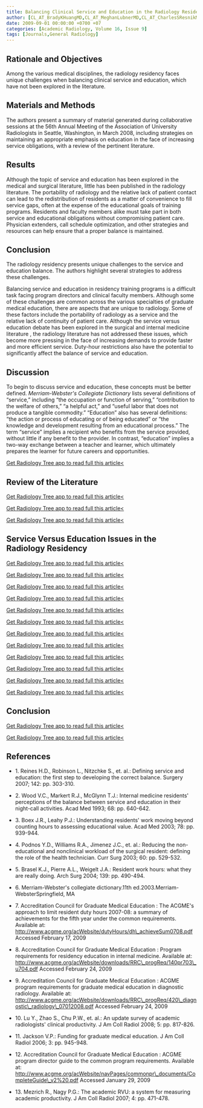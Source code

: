 ```yaml
---
title: Balancing Clinical Service and Education in the Radiology Residency
author: [CL_AT_BradyKHuangMD,CL_AT_MeghanLubnerMD,CL_AT_CharlesSResnikMD]
date: 2009-09-01 00:00:00 +0700 +07
categories: [Academic Radiology, Volume 16, Issue 9]
tags: [Journals,General Radiology]
---
```

## Rationale and Objectives

Among the various medical disciplines, the radiology residency faces unique challenges when balancing clinical service and education, which have not been explored in the literature.

## Materials and Methods

The authors present a summary of material generated during collaborative sessions at the 56th Annual Meeting of the Association of University Radiologists in Seattle, Washington, in March 2008, including strategies on maintaining an appropriate emphasis on education in the face of increasing service obligations, with a review of the pertinent literature.

## Results

Although the topic of service and education has been explored in the medical and surgical literature, little has been published in the radiology literature. The portability of radiology and the relative lack of patient contact can lead to the redistribution of residents as a matter of convenience to fill service gaps, often at the expense of the educational goals of training programs. Residents and faculty members alike must take part in both service and educational obligations without compromising patient care. Physician extenders, call schedule optimization, and other strategies and resources can help ensure that a proper balance is maintained.

## Conclusion

The radiology residency presents unique challenges to the service and education balance. The authors highlight several strategies to address these challenges.

Balancing service and education in residency training programs is a difficult task facing program directors and clinical faculty members. Although some of these challenges are common across the various specialties of graduate medical education, there are aspects that are unique to radiology. Some of these factors include the portability of radiology as a service and the relative lack of continuity of patient care. Although the service versus education debate has been explored in the surgical and internal medicine literature , the radiology literature has not addressed these issues, which become more pressing in the face of increasing demands to provide faster and more efficient service. Duty-hour restrictions also have the potential to significantly affect the balance of service and education.

## Discussion

To begin to discuss service and education, these concepts must be better defined. _Merriam-Webster's Collegiate Dictionary_ lists several definitions of “service,” including “the occupation or function of serving,” “contribution to the welfare of others,” “a helpful act,” and “useful labor that does not produce a tangible commodity.” “Education” also has several definitions: “the action or process of educating or of being educated” or “the knowledge and development resulting from an educational process.” The term “service” implies a recipient who benefits from the service provided, without little if any benefit to the provider. In contrast, “education” implies a two-way exchange between a teacher and learner, which ultimately prepares the learner for future careers and opportunities.

[Get Radiology Tree app to read full this article<](https://clinicalpub.com/app)

## Review of the Literature

[Get Radiology Tree app to read full this article<](https://clinicalpub.com/app)

[Get Radiology Tree app to read full this article<](https://clinicalpub.com/app)

[Get Radiology Tree app to read full this article<](https://clinicalpub.com/app)

## Service Versus Education Issues in the Radiology Residency

[Get Radiology Tree app to read full this article<](https://clinicalpub.com/app)

[Get Radiology Tree app to read full this article<](https://clinicalpub.com/app)

[Get Radiology Tree app to read full this article<](https://clinicalpub.com/app)

[Get Radiology Tree app to read full this article<](https://clinicalpub.com/app)

[Get Radiology Tree app to read full this article<](https://clinicalpub.com/app)

[Get Radiology Tree app to read full this article<](https://clinicalpub.com/app)

[Get Radiology Tree app to read full this article<](https://clinicalpub.com/app)

[Get Radiology Tree app to read full this article<](https://clinicalpub.com/app)

[Get Radiology Tree app to read full this article<](https://clinicalpub.com/app)

[Get Radiology Tree app to read full this article<](https://clinicalpub.com/app)

[Get Radiology Tree app to read full this article<](https://clinicalpub.com/app)

[Get Radiology Tree app to read full this article<](https://clinicalpub.com/app)

## Conclusion

[Get Radiology Tree app to read full this article<](https://clinicalpub.com/app)

[Get Radiology Tree app to read full this article<](https://clinicalpub.com/app)

## References

- 1\. Reines H.D., Robinson L., Nitzchke S., et. al.: Defining service and education: the first step to developing the correct balance. Surgery 2007; 142: pp. 303-310.


- 2\. Wood V.C., Markert R.J., McGlynn T.J.: Internal medicine residents' perceptions of the balance between service and education in their night-call activities. Acad Med 1993; 68: pp. 640-642.


- 3\. Boex J.R., Leahy P.J.: Understanding residents' work moving beyond counting hours to assessing educational value. Acad Med 2003; 78: pp. 939-944.


- 4\. Podnos Y.D., Williams R.A., Jimenez J.C., et. al.: Reducing the non-educational and nonclinical workload of the surgical resident: defining the role of the health technician. Curr Surg 2003; 60: pp. 529-532.


- 5\. Brasel K.J., Pierre A.L., Weigelt J.A.: Resident work hours: what they are really doing. Arch Surg 2004; 139: pp. 490-494.


- 6\.  Merriam-Webster's collegiate dictionary.11th ed.2003.Merriam-WebsterSpringfield, MA


- 7\. Accreditation Council for Graduate Medical Education : The ACGME's approach to limit resident duty hours 2007-08: a summary of achievements for the fifth year under the common requirements. Available at: http://www.acgme.org/acWebsite/dutyHours/dh\_achieveSum0708.pdf Accessed February 17, 2009


- 8\. Accreditation Council for Graduate Medical Education : Program requirements for residency education in internal medicine. Available at: http://www.acgme.org/acWebsite/downloads/RRC\_progReq/140pr703\_u704.pdf Accessed February 24, 2009


- 9\. Accreditation Council for Graduate Medical Education : ACGME program requirements for graduate medical education in diagnostic radiology. Available at: http://www.acgme.org/acWebsite/downloads/RRC\_progReq/420\_diagnostic\_radiology\_07012008.pdf Accessed February 24, 2009


- 10\. Lu Y., Zhao S., Chu P.W., et. al.: An update survey of academic radiologists' clinical productivity. J Am Coll Radiol 2008; 5: pp. 817-826.


- 11\. Jackson V.P.: Funding for graduate medical education. J Am Coll Radiol 2006; 3: pp. 945-948.


- 12\. Accreditation Council for Graduate Medical Education : ACGME program director guide to the common program requirements. Available at: http://www.acgme.org/acWebsite/navPages/commonpr\_documents/CompleteGuide\_v2%20.pdf Accessed January 29, 2009


- 13\. Mezrich R., Nagy P.G.: The academic RVU: a system for measuring academic productivity. J Am Coll Radiol 2007; 4: pp. 471-478.